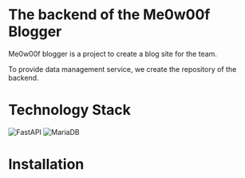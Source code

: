 # The backend of the Me0w00f Blogger

Me0w00f blogger is a project to create a blog site for the team.

To provide data management service, we create the repository of the backend.

# Technology Stack 

![FastAPI](https://img.shields.io/badge/FastAPI-005571?style=for-the-badge&logo=fastapi)
![MariaDB](https://img.shields.io/badge/MariaDB-003545?style=for-the-badge&logo=mariadb&logoColor=white)

# Installation


